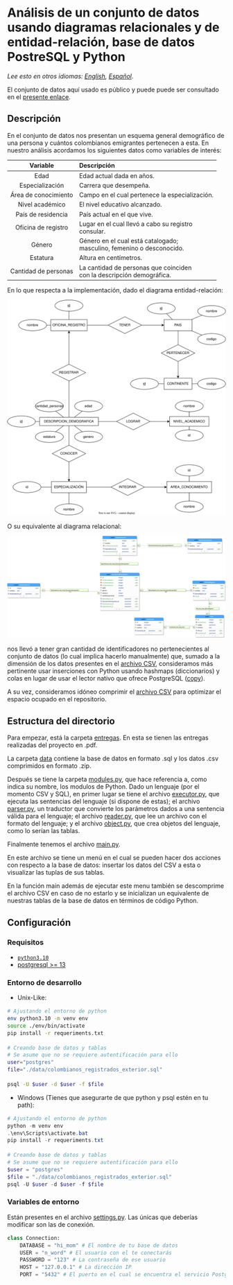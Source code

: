 # Análisis de un conjunto de datos usando diagramas relacionales y de entidad-relación, base de datos PostreSQL y Python

*Lee esto en otros idiomas: [English](/README.en.md), [Español](/README.md)*.

El conjunto de datos aquí usado es público y puede puede ser consultado en el [presente enlace](https://www.datos.gov.co/Estad-sticas-Nacionales/Colombianos-registrados-en-el-exterior/y399-rzwf).

## Descripción 

En el conjunto de datos nos presentan un esquema general demográfico de una persona y cuántos colombianos emigrantes pertenecen a esta. En nuestro análisis acordamos los siguientes datos como variables de interés:

<div align="center">

|       Variable       | Descripción                                                                |
| :------------------: | :------------------------------------------------------------------------- |
|         Edad         | Edad actual dada en años.                                                  |
|   Especialización    | Carrera que desempeña.                                                     |
| Área de conocimiento | Campo en el cual pertenece la especialización.                             |
|   Nivel académico    | El nivel educativo alcanzado.                                              |
|  País de residencia  | País actual en el que vive.                                                |
| Oficina de registro  | Lugar en el cual llevó a cabo su registro <br> consular.                   |
|        Género        | Género en el cual está catalogado; <br> masculino, femenino o desconocido. |
|       Estatura       | Altura en centímetros.                                                     |
| Cantidad de personas | La cantidad de personas que coinciden <br> con la descripción demográfica. |

</div>

En lo que respecta a la implementación, dado el diagrama entidad-relación:

<div align="center">

![Diagrama entidad-relación](/images/ER.svg)

</div>


O su equivalente al diagrama relacional:

<div align="center">

![Diagrama relacional](/images/3FN.svg)

</div>

nos llevó a tener gran cantidad de identificadores no pertenecientes al conjunto de datos (lo cual implica hacerlo manualmente) que, sumado a la dimensión de los datos presentes en el [archivo CSV](/data/colombianos_registrados_exterior.csv.zip), consideramos más pertinente usar inserciones con Python usando hashmaps (diccionarios) y colas en lugar de usar el lector nativo que ofrece PostgreSQL ([copy](https://www.postgresql.org/docs/current/sql-copy.html)).

A su vez, consideramos idóneo comprimir el [archivo CSV](/data/colombianos_registrados_exterior.csv.zip) para optimizar el espacio ocupado en el repositorio.

## Estructura del directorio

Para empezar, está la carpeta [entregas](/entregas/). En esta se tienen las entregas realizadas del proyecto en .pdf.

La carpeta [data](/data/) contiene la base de datos en formato .sql y los datos .csv comprimidos en formato .zip.

Después se tiene la carpeta [modules.py](/modules/), que hace referencia a, como indica su nombre, los modulos de Python. Dado un lenguaje (por el momento CSV y SQL), en primer lugar se tiene el archivo [executor.py](/modules/executor.py), que ejecuta las sentencias del lenguaje (si dispone de estas); el archivo [parser.py](/modules/parser.py), un traductor que convierte los parámetros dados a una sentencia válida para el lenguaje; el archivo [reader.py](/modules/reader.py), que lee un archivo con el formato del lenguaje; y el archivo [object.py](/modules/object.py), que crea objetos del lenguaje, como lo serían las tablas.

Finalmente tenemos el archivo [main.py](/main.py).

En este archivo se tiene un menú en el cual se pueden hacer dos acciones con respecto a la base de datos: insertar los datos del CSV a esta o visualizar las tuplas de sus tablas.

En la función main además de ejecutar este menu también se descomprime el archivo CSV en caso de no estarlo y se inicializan un equivalente de nuestras tablas de la base de datos en términos de código Python.

## Configuración

### Requisitos

- [`python3.10`](https://www.python.org/downloads/release/python-3100/)
- [postgresql >= 13](https://www.postgresql.org/download/)

### Entorno de desarrollo

- Unix-Like:
```bash
# Ajustando el entorno de python
env python3.10 -m venv env
source ./env/bin/activate
pip install -r requeriments.txt

# Creando base de datos y tablas
# Se asume que no se requiere autentificación para ello
user="postgres"
file="./data/colombianos_registrados_exterior.sql"

psql -U $user -d $user -f $file
```
- Windows (Tienes que asegurarte de que python y psql estén en tu path):
```powershell
# Ajustando el entorno de python
python -m venv env
.\env\Scripts\activate.bat
pip install -r requeriments.txt

# Creando base de datos y tablas
# Se asume que no se requiere autentificación para ello
$user = "postgres"
$file = "./data/colombianos_registrados_exterior.sql"
psql -U $user -d $user -f $file
```
### Variables de entorno

Están presentes en el archivo [settings.py](/settings.py). Las únicas que deberías modificar son las de conexión.

```python
class Connection:
    DATABASE = "hi_mom" # El nombre de tu base de datos
    USER = "n_word" # El usuario con el te conectarás
    PASSWORD = "123" # La contraseña de ese usuario
    HOST = "127.0.0.1" # La dirección IP
    PORT = "5432" # El puerto en el cual se encuentra el servicio PostgreSQL
```
